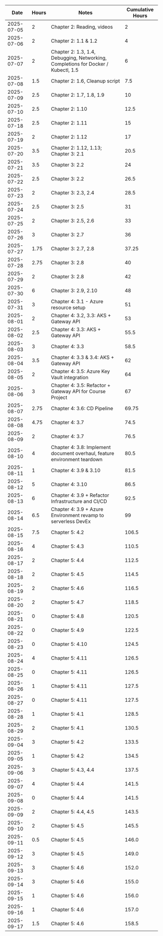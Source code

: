 | Date | Hours | Notes | Cumulative Hours |
|------|-------|-------|------------------|
| 2025-07-05 | 2 | Chapter 2: Reading, videos | 2 |
| 2025-07-06 | 2 | Chapter 2: 1.1 & 1.2 | 4 |
| 2025-07-07 | 2 | Chapter 2: 1.3, 1.4, Debugging, Networking, Completions for Docker / Kubectl, 1.5 | 6 |
| 2025-07-08 | 1.5 | Chapter 2: 1.6, Cleanup script | 7.5 |
| 2025-07-09 | 2.5 | Chapter 2: 1.7, 1.8, 1.9 | 10 |
| 2025-07-10 | 2.5 | Chapter 2: 1.10 | 12.5 |
| 2025-07-18 | 2.5 | Chapter 2: 1.11 | 15 |
| 2025-07-19 | 2 | Chapter 2: 1.12 | 17 |
| 2025-07-20 | 3.5 | Chapter 2: 1.12, 1.13; Chapter 3: 2.1 | 20.5 |
| 2025-07-21 | 3.5 | Chapter 3: 2.2 | 24 |
| 2025-07-22 | 2.5 | Chapter 3: 2.2 | 26.5 |
| 2025-07-23 | 2 | Chapter 3: 2.3, 2.4 | 28.5 |
| 2025-07-24 | 2.5 | Chapter 3: 2.5 | 31 |
| 2025-07-25 | 2 | Chapter 3: 2.5, 2.6 | 33 |
| 2025-07-26 | 3 | Chapter 3: 2.7 | 36 |
| 2025-07-27 | 1.75 | Chapter 3: 2.7, 2.8 | 37.25 |
| 2025-07-28 | 2.75 | Chapter 3: 2.8 | 40 |
| 2025-07-29 | 2 | Chapter 3: 2.8 | 42 |
| 2025-07-30 | 6 | Chapter 3: 2.9, 2.10 | 48 |
| 2025-07-31 | 3 | Chapter 4: 3.1 - Azure resource setup | 51 |
| 2025-08-01 | 2 | Chapter 4: 3.2, 3.3: AKS + Gateway API | 53 |
| 2025-08-02 | 2.5 | Chapter 4: 3.3: AKS + Gateway API | 55.5 |
| 2025-08-03 | 3 | Chapter 4: 3.3 | 58.5 |
| 2025-08-04 | 3.5 | Chapter 4: 3.3 & 3.4: AKS + Gateway API | 62 |
| 2025-08-05 | 2 | Chapter 4: 3.5: Azure Key Vault integration | 64 |
| 2025-08-06 | 3 | Chapter 4: 3.5: Refactor + Gateway API for Course Project | 67 |
| 2025-08-07 | 2.75 | Chapter 4: 3.6: CD Pipeline | 69.75 |
| 2025-08-08 | 4.75 | Chapter 4: 3.7 | 74.5 |
| 2025-08-09 | 2 | Chapter 4: 3.7 | 76.5 |
| 2025-08-10 | 4 | Chapter 4: 3.8: Implement document overhaul, feature environment teardown | 80.5 |
| 2025-08-11 | 1 | Chapter 4: 3.9 & 3.10 | 81.5 |
| 2025-08-12 | 5 | Chapter 4: 3.10 | 86.5 |
| 2025-08-13 | 6 | Chapter 4: 3.9 + Refactor Infrastructure and CI/CD| 92.5 |
| 2025-08-14 | 6.5 | Chapter 4: 3.9 + Azure Environment revamp to serverless DevEx | 99 |
| 2025-08-15 | 7.5 | Chapter 5: 4.2 | 106.5 |
| 2025-08-16 | 4 | Chapter 5: 4.3 | 110.5 |
| 2025-08-17 | 2 | Chapter 5: 4.4 | 112.5 |
| 2025-08-18 | 2 | Chapter 5: 4.5 | 114.5 |
| 2025-08-19 | 2 | Chapter 5: 4.6 | 116.5 |
| 2025-08-20 | 2 | Chapter 5: 4.7 | 118.5 |
| 2025-08-21 | 0 | Chapter 5: 4.8 | 120.5 |
| 2025-08-22 | 0 | Chapter 5: 4.9 | 122.5 |
| 2025-08-23 | 0 | Chapter 5: 4.10 | 124.5 |
| 2025-08-24 | 4 | Chapter 5: 4.11 | 126.5 |
| 2025-08-25 | 0 | Chapter 5: 4.11 | 126.5 |
| 2025-08-26 | 1 | Chapter 5: 4.11 | 127.5 |
| 2025-08-27 | 0 | Chapter 5: 4.11 | 127.5 |
| 2025-08-28 | 1 | Chapter 5: 4.1 | 128.5 |
| 2025-08-29 | 2 | Chapter 5: 4.1 | 130.5 |
| 2025-09-04 | 3 | Chapter 5: 4.2 | 133.5 |
| 2025-09-05 | 1 | Chapter 5: 4.2 | 134.5 |
| 2025-09-06 | 3 | Chapter 5: 4.3, 4.4 | 137.5 |
| 2025-09-07 | 4 | Chapter 5: 4.4 | 141.5 |
| 2025-09-08 | 0 | Chapter 5: 4.4 | 141.5 |
| 2025-09-09 | 2 | Chapter 5: 4.4, 4.5 | 143.5 |
| 2025-09-10 | 2 | Chapter 5: 4.5 | 145.5 |
| 2025-09-11 | 0.5 | Chapter 5: 4.5 | 146.0 |
| 2025-09-12 | 3 | Chapter 5: 4.5 | 149.0 |
| 2025-09-13 | 3 | Chapter 5: 4.6 | 152.0 |
| 2025-09-14 | 3 | Chapter 5: 4.6 | 155.0 |
| 2025-09-15 | 1 | Chapter 5: 4.6 | 156.0 |
| 2025-09-16 | 1 | Chapter 5: 4.6| 157.0 |
| 2025-09-17 | 1.5 | Chapter 5: 4.6 | 158.5 |
